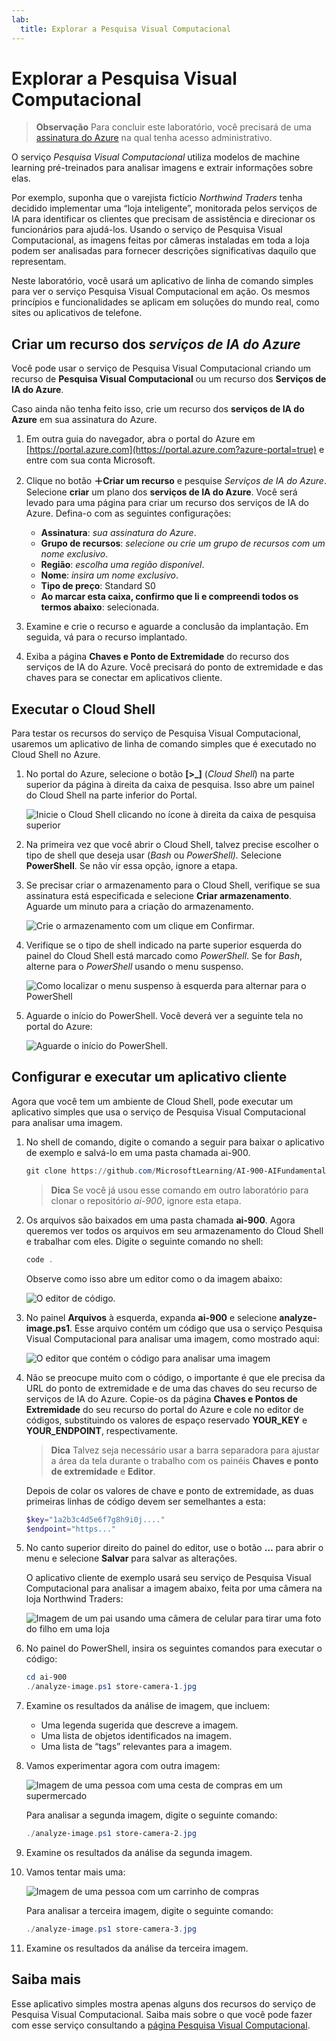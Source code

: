 ```yaml
---
lab:
  title: Explorar a Pesquisa Visual Computacional
---
```


# Explorar a Pesquisa Visual Computacional

> **Observação** Para concluir este laboratório, você precisará de uma [assinatura do Azure](https://azure.microsoft.com/free?azure-portal=true) na qual tenha acesso administrativo.

O serviço *Pesquisa Visual Computacional* utiliza modelos de machine learning pré-treinados para analisar imagens e extrair informações sobre elas.

Por exemplo, suponha que o varejista fictício *Northwind Traders* tenha decidido implementar uma “loja inteligente”, monitorada pelos serviços de IA para identificar os clientes que precisam de assistência e direcionar os funcionários para ajudá-los. Usando o serviço de Pesquisa Visual Computacional, as imagens feitas por câmeras instaladas em toda a loja podem ser analisadas para fornecer descrições significativas daquilo que representam.

Neste laboratório, você usará um aplicativo de linha de comando simples para ver o serviço Pesquisa Visual Computacional em ação. Os mesmos princípios e funcionalidades se aplicam em soluções do mundo real, como sites ou aplicativos de telefone.

## Criar um recurso dos *serviços de IA do Azure*

Você pode usar o serviço de Pesquisa Visual Computacional criando um recurso de **Pesquisa Visual Computacional** ou um recurso dos **Serviços de IA do Azure**.

Caso ainda não tenha feito isso, crie um recurso dos **serviços de IA do Azure** em sua assinatura do Azure.

1. Em outra guia do navegador, abra o portal do Azure em [https://portal.azure.com](https://portal.azure.com?azure-portal=true) e entre com sua conta Microsoft.

1. Clique no botão **&#65291;Criar um recurso** e pesquise *Serviços de IA do Azure*. Selecione **criar** um plano dos **serviços de IA do Azure**. Você será levado para uma página para criar um recurso dos serviços de IA do Azure. Defina-o com as seguintes configurações:
    - **Assinatura**: *sua assinatura do Azure*.
    - **Grupo de recursos**: *selecione ou crie um grupo de recursos com um nome exclusivo*.
    - **Região**: *escolha uma região disponível*.
    - **Nome**: *insira um nome exclusivo*.
    - **Tipo de preço**: Standard S0
    - **Ao marcar esta caixa, confirmo que li e compreendi todos os termos abaixo**: selecionada.

1. Examine e crie o recurso e aguarde a conclusão da implantação. Em seguida, vá para o recurso implantado.

1. Exiba a página **Chaves e Ponto de Extremidade** do recurso dos serviços de IA do Azure. Você precisará do ponto de extremidade e das chaves para se conectar em aplicativos cliente.

## Executar o Cloud Shell

Para testar os recursos do serviço de Pesquisa Visual Computacional, usaremos um aplicativo de linha de comando simples que é executado no Cloud Shell no Azure.

1. No portal do Azure, selecione o botão **[>_]** (*Cloud Shell*) na parte superior da página à direita da caixa de pesquisa. Isso abre um painel do Cloud Shell na parte inferior do Portal.

    ![Inicie o Cloud Shell clicando no ícone à direita da caixa de pesquisa superior](media/analyze-images-computer-vision-service/powershell-portal-guide-1.png)

1. Na primeira vez que você abrir o Cloud Shell, talvez precise escolher o tipo de shell que deseja usar (*Bash* ou *PowerShell).* Selecione **PowerShell**. Se não vir essa opção, ignore a etapa.  

1. Se precisar criar o armazenamento para o Cloud Shell, verifique se sua assinatura está especificada e selecione **Criar armazenamento**. Aguarde um minuto para a criação do armazenamento.

    ![Crie o armazenamento com um clique em Confirmar.](media/analyze-images-computer-vision-service/powershell-portal-guide-2.png)

1. Verifique se o tipo de shell indicado na parte superior esquerda do painel do Cloud Shell está marcado como *PowerShell*. Se for *Bash*, alterne para o *PowerShell* usando o menu suspenso.

    ![Como localizar o menu suspenso à esquerda para alternar para o PowerShell](media/analyze-images-computer-vision-service/powershell-portal-guide-3.png)

1. Aguarde o início do PowerShell. Você deverá ver a seguinte tela no portal do Azure:  

    ![Aguarde o início do PowerShell.](media/analyze-images-computer-vision-service/powershell-prompt.png)

## Configurar e executar um aplicativo cliente

Agora que você tem um ambiente de Cloud Shell, pode executar um aplicativo simples que usa o serviço de Pesquisa Visual Computacional para analisar uma imagem.

1. No shell de comando, digite o comando a seguir para baixar o aplicativo de exemplo e salvá-lo em uma pasta chamada ai-900.

    ```PowerShell
    git clone https://github.com/MicrosoftLearning/AI-900-AIFundamentals ai-900
    ```

    > **Dica** Se você já usou esse comando em outro laboratório para clonar o repositório *ai-900*, ignore esta etapa.

1. Os arquivos são baixados em uma pasta chamada **ai-900**. Agora queremos ver todos os arquivos em seu armazenamento do Cloud Shell e trabalhar com eles. Digite o seguinte comando no shell:

    ```PowerShell
    code .
    ```

    Observe como isso abre um editor como o da imagem abaixo:

    ![O editor de código.](media/analyze-images-computer-vision-service/powershell-portal-guide-4.png)

1. No painel **Arquivos** à esquerda, expanda **ai-900** e selecione **analyze-image.ps1**. Esse arquivo contém um código que usa o serviço Pesquisa Visual Computacional para analisar uma imagem, como mostrado aqui:

    ![O editor que contém o código para analisar uma imagem](media/analyze-images-computer-vision-service/analyze-image-code.png)

1. Não se preocupe muito com o código, o importante é que ele precisa da URL do ponto de extremidade e de uma das chaves do seu recurso de serviços de IA do Azure. Copie-os da página **Chaves e Pontos de Extremidade** do seu recurso do portal do Azure e cole no editor de códigos, substituindo os valores de espaço reservado **YOUR_KEY** e **YOUR_ENDPOINT**, respectivamente.

    > **Dica** Talvez seja necessário usar a barra separadora para ajustar a área da tela durante o trabalho com os painéis **Chaves e ponto de extremidade** e **Editor**.

    Depois de colar os valores de chave e ponto de extremidade, as duas primeiras linhas de código devem ser semelhantes a esta:

    ```PowerShell
    $key="1a2b3c4d5e6f7g8h9i0j...."    
    $endpoint="https..."
    ```

1. No canto superior direito do painel do editor, use o botão **…** para abrir o menu e selecione **Salvar** para salvar as alterações.

    O aplicativo cliente de exemplo usará seu serviço de Pesquisa Visual Computacional para analisar a imagem abaixo, feita por uma câmera na loja Northwind Traders:

    ![Imagem de um pai usando uma câmera de celular para tirar uma foto do filho em uma loja](media/analyze-images-computer-vision-service/store-camera-1.jpg)

1. No painel do PowerShell, insira os seguintes comandos para executar o código:

    ```PowerShell
    cd ai-900
    ./analyze-image.ps1 store-camera-1.jpg
    ```

1. Examine os resultados da análise de imagem, que incluem:
    - Uma legenda sugerida que descreve a imagem.
    - Uma lista de objetos identificados na imagem.
    - Uma lista de “tags” relevantes para a imagem.

1. Vamos experimentar agora com outra imagem:

    ![Imagem de uma pessoa com uma cesta de compras em um supermercado](media/analyze-images-computer-vision-service/store-camera-2.jpg)

    Para analisar a segunda imagem, digite o seguinte comando:

    ```PowerShell
    ./analyze-image.ps1 store-camera-2.jpg
    ```

1. Examine os resultados da análise da segunda imagem.

1. Vamos tentar mais uma:

    ![Imagem de uma pessoa com um carrinho de compras](media/analyze-images-computer-vision-service/store-camera-3.jpg)

    Para analisar a terceira imagem, digite o seguinte comando:

    ```PowerShell
    ./analyze-image.ps1 store-camera-3.jpg
    ```

1. Examine os resultados da análise da terceira imagem.

## Saiba mais

Esse aplicativo simples mostra apenas alguns dos recursos do serviço de Pesquisa Visual Computacional. Saiba mais sobre o que você pode fazer com esse serviço consultando a [página Pesquisa Visual Computacional](https://azure.microsoft.com/products/ai-services?activetab=pivot:visiontab).
